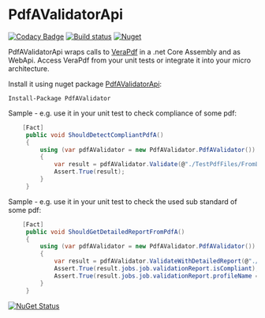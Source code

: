# PdfAValidatorApi

[![Codacy Badge](https://api.codacy.com/project/badge/Grade/30d54e6caa344b12b27f0d725cac52d9)](https://app.codacy.com/app/stesee/PdfAValidatorApi?utm_source=github.com&utm_medium=referral&utm_content=Codeuctivity/PdfAValidatorApi&utm_campaign=Badge_Grade_Settings)
[![Build status](https://ci.appveyor.com/api/projects/status/hwa0obfdvoxy9wkw?svg=true)](https://ci.appveyor.com/project/stesee/pdfavalidatorapi) [![Nuget](https://img.shields.io/nuget/v/PdfaValidator.svg)](https://www.nuget.org/packages/PdfAValidator/)  

PdfAValidatorApi wraps calls to [VeraPdf](http://www.preforma-project.eu/pdfa-conformance-checker.html) in a .net Core Assembly and as WebApi. Access VeraPdf from your unit tests or integrate it into your micro architecture.

Install it using nuget package [PdfAValidatorApi](https://www.nuget.org/packages/PdfAValidator/):

    Install-Package PdfAValidator

Sample - e.g. use it in your unit test to check compliance of some pdf:

```C#
    [Fact]
     public void ShouldDetectCompliantPdfA()
     {
         using (var pdfAValidator = new PdfAValidator.PdfAValidator())
         {
             var result = pdfAValidator.Validate(@"./TestPdfFiles/FromLibreOffice.pdf");
             Assert.True(result);
         }
     }
```

Sample - e.g. use it in your unit test to check the used sub standard of some pdf:

```C#
    [Fact]
     public void ShouldGetDetailedReportFromPdfA()
     {
         using (var pdfAValidator = new PdfAValidator.PdfAValidator())
         {
             var result = pdfAValidator.ValidateWithDetailedReport(@"./TestPdfFiles/FromLibreOffice.pdf");
             Assert.True(result.jobs.job.validationReport.isCompliant);
             Assert.True(result.jobs.job.validationReport.profileName == "PDF/A-1A validation profile");
         }
     }
```

[![NuGet Status](http://nugetstatus.com/PdfAValidator.png)](http://nugetstatus.com/packages/PdfAValidator)
